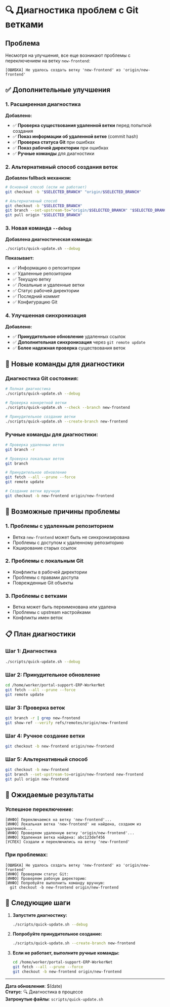 # 🔍 Диагностика проблем с Git ветками

## Проблема

Несмотря на улучшения, все еще возникают проблемы с переключением на ветку `new-frontend`:
```
[ОШИБКА] Не удалось создать ветку 'new-frontend' из 'origin/new-frontend'
```

## ✅ Дополнительные улучшения

### 1. **Расширенная диагностика**

**Добавлено:**
- ✅ **Проверка существования удаленной ветки** перед попыткой создания
- ✅ **Показ информации об удаленной ветке** (commit hash)
- ✅ **Проверка статуса Git** при ошибках
- ✅ **Показ рабочей директории** при ошибках
- ✅ **Ручные команды** для диагностики

### 2. **Альтернативный способ создания веток**

**Добавлен fallback механизм:**
```bash
# Основной способ (если не работает)
git checkout -b "$SELECTED_BRANCH" "origin/$SELECTED_BRANCH"

# Альтернативный способ
git checkout -b "$SELECTED_BRANCH"
git branch --set-upstream-to="origin/$SELECTED_BRANCH" "$SELECTED_BRANCH"
git pull origin "$SELECTED_BRANCH"
```

### 3. **Новая команда `--debug`**

**Добавлена диагностическая команда:**
```bash
./scripts/quick-update.sh --debug
```

**Показывает:**
- ✅ Информацию о репозитории
- ✅ Удаленные репозитории
- ✅ Текущую ветку
- ✅ Локальные и удаленные ветки
- ✅ Статус рабочей директории
- ✅ Последний коммит
- ✅ Конфигурацию Git

### 4. **Улучшенная синхронизация**

**Добавлено:**
- ✅ **Принудительное обновление** удаленных ссылок
- ✅ **Дополнительная синхронизация** через `git remote update`
- ✅ **Более надежная проверка** существования веток

## 🧪 Новые команды для диагностики

### **Диагностика Git состояния:**
```bash
# Полная диагностика
./scripts/quick-update.sh --debug

# Проверка конкретной ветки
./scripts/quick-update.sh --check --branch new-frontend

# Принудительное создание ветки
./scripts/quick-update.sh --create-branch new-frontend
```

### **Ручные команды для диагностики:**
```bash
# Проверка удаленных веток
git branch -r

# Проверка локальных веток
git branch

# Принудительное обновление
git fetch --all --prune --force
git remote update

# Создание ветки вручную
git checkout -b new-frontend origin/new-frontend
```

## 🔧 Возможные причины проблемы

### 1. **Проблемы с удаленным репозиторием**
- Ветка `new-frontend` может быть не синхронизирована
- Проблемы с доступом к удаленному репозиторию
- Кэширование старых ссылок

### 2. **Проблемы с локальным Git**
- Конфликты в рабочей директории
- Проблемы с правами доступа
- Поврежденные Git объекты

### 3. **Проблемы с ветками**
- Ветка может быть переименована или удалена
- Проблемы с upstream настройками
- Конфликты имен веток

## 📋 План диагностики

### **Шаг 1: Диагностика**
```bash
./scripts/quick-update.sh --debug
```

### **Шаг 2: Принудительное обновление**
```bash
cd /home/worker/portal-support-ERP-WorkerNet
git fetch --all --prune --force
git remote update
```

### **Шаг 3: Проверка веток**
```bash
git branch -r | grep new-frontend
git show-ref --verify refs/remotes/origin/new-frontend
```

### **Шаг 4: Ручное создание ветки**
```bash
git checkout -b new-frontend origin/new-frontend
```

### **Шаг 5: Альтернативный способ**
```bash
git checkout -b new-frontend
git branch --set-upstream-to=origin/new-frontend new-frontend
git pull origin new-frontend
```

## 🎯 Ожидаемые результаты

### **Успешное переключение:**
```
[ИНФО] Переключаемся на ветку 'new-frontend'...
[ИНФО] Локальная ветка 'new-frontend' не найдена, создаем из удаленной...
[ИНФО] Проверяем удаленную ветку 'origin/new-frontend'...
[ИНФО] Удаленная ветка найдена: abc123def456
[УСПЕХ] Создали и переключились на ветку 'new-frontend'
```

### **При проблемах:**
```
[ОШИБКА] Не удалось создать ветку 'new-frontend' из 'origin/new-frontend'
[ИНФО] Проверяем статус Git:
[ИНФО] Проверяем рабочую директорию:
[ИНФО] Попробуйте выполнить команду вручную:
  git checkout -b new-frontend origin/new-frontend
```

## 📝 Следующие шаги

1. **Запустите диагностику:**
   ```bash
   ./scripts/quick-update.sh --debug
   ```

2. **Попробуйте принудительное создание:**
   ```bash
   ./scripts/quick-update.sh --create-branch new-frontend
   ```

3. **Если не работает, выполните ручные команды:**
   ```bash
   cd /home/worker/portal-support-ERP-WorkerNet
   git fetch --all --prune --force
   git checkout -b new-frontend origin/new-frontend
   ```

---

**Дата обновления**: $(date)  
**Статус**: 🔍 Диагностика в процессе  
**Затронутые файлы**: `scripts/quick-update.sh`
